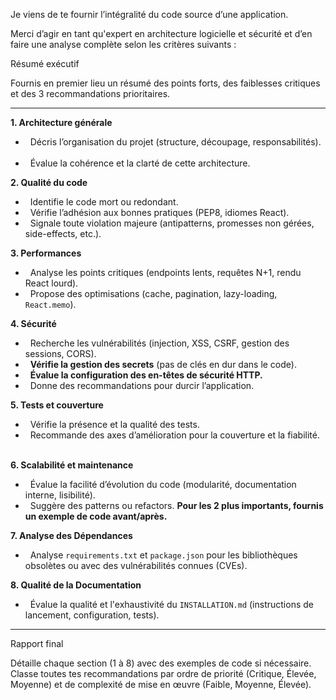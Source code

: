 Je viens de te fournir l’intégralité du code source d’une application.

Merci d’agir en tant qu'expert en architecture logicielle et sécurité et d’en faire une analyse complète selon les critères suivants :

Résumé exécutif

Fournis en premier lieu un résumé des points forts, des faiblesses critiques et des 3 recommandations prioritaires.

----------

**1. Architecture générale**

-   Décris l’organisation du projet (structure, découpage, responsabilités).
    
-   Évalue la cohérence et la clarté de cette architecture.
    

**2. Qualité du code**

-   Identifie le code mort ou redondant.
    
-   Vérifie l’adhésion aux bonnes pratiques (PEP8, idiomes React).
    
-   Signale toute violation majeure (antipatterns, promesses non gérées, side-effects, etc.).
    

**3. Performances**

-   Analyse les points critiques (endpoints lents, requêtes N+1, rendu React lourd).
    
-   Propose des optimisations (cache, pagination, lazy-loading, `React.memo`).
    

**4. Sécurité**

-   Recherche les vulnérabilités (injection, XSS, CSRF, gestion des sessions, CORS).
    
-   **Vérifie la gestion des secrets** (pas de clés en dur dans le code).
    
-   **Évalue la configuration des en-têtes de sécurité HTTP.**
    
-   Donne des recommandations pour durcir l’application.
    

**5. Tests et couverture**

-   Vérifie la présence et la qualité des tests.
    
-   Recommande des axes d’amélioration pour la couverture et la fiabilité.
    

**6. Scalabilité et maintenance**

-   Évalue la facilité d’évolution du code (modularité, documentation interne, lisibilité).
    
-   Suggère des patterns ou refactors. **Pour les 2 plus importants, fournis un exemple de code avant/après.**
    

**7. Analyse des Dépendances**

-   Analyse `requirements.txt` et `package.json` pour les bibliothèques obsolètes ou avec des vulnérabilités connues (CVEs).
    

**8. Qualité de la Documentation**

-   Évalue la qualité et l'exhaustivité du `INSTALLATION.md` (instructions de lancement, configuration, tests).
    

----------

Rapport final

Détaille chaque section (1 à 8) avec des exemples de code si nécessaire. Classe toutes tes recommandations par ordre de priorité (Critique, Élevée, Moyenne) et de complexité de mise en œuvre (Faible, Moyenne, Élevée).
